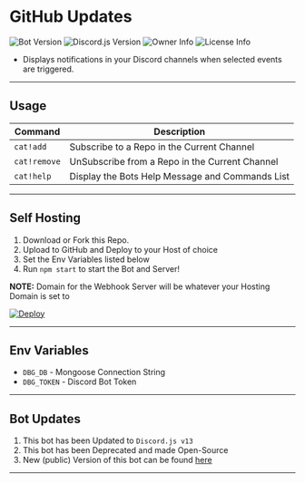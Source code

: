 # GitHub Updates
![Bot Version](https://img.shields.io/github/package-json/v/TheRealToxicDev/GitHub-Updates-Bot?style=flat-square&logo=github&label=Version&color=%2334D058) ![Discord.js Version](https://img.shields.io/badge/Discord.js-v13.3.1-%2334d058?style=flat-square&logo=npm&logoColor=fff) ![Owner Info](https://img.shields.io/badge/Owner-TheRealToxicDev-%2334d058?style=flat-square&logo=codepen&logoColor=fff) ![License Info](https://img.shields.io/badge/License-MIT-%2334d058?style=flat-square&logo=info&logoColor=fff)

- Displays notifications in your Discord channels when selected events are triggered.

---

## Usage

Command | Description
--------|------------
`cat!add` | Subscribe to a Repo in the Current Channel
`cat!remove` | UnSubscribe from a Repo in the Current Channel
`cat!help` | Display the Bots Help Message and Commands List

---

## Self Hosting
1. Download or Fork this Repo.
2. Upload to GitHub and Deploy to your Host of choice
3. Set the Env Variables listed below
4. Run `npm start` to start the Bot and Server!

**NOTE:** Domain for the Webhook Server will be whatever your Hosting Domain is set to

   <a href="https://heroku.com/deploy?template=https://github.com/Tox-Mod/ToxModBot">
     <img src="https://www.herokucdn.com/deploy/button.svg" alt="Deploy">
   </a>

--- 

## Env Variables
- `DBG_DB` - Mongoose Connection String
- `DBG_TOKEN` - Discord Bot Token

---

## Bot Updates
1. This bot has been Updated to `Discord.js v13`
2. This bot has been Deprecated and made Open-Source
3. New (public) Version of this bot can be found [here](https://github.dbots.site/invite)

---


